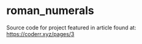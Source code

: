 # roman_numerals

Source code for project featured in article found at: https://coderr.xyz/pages/3


